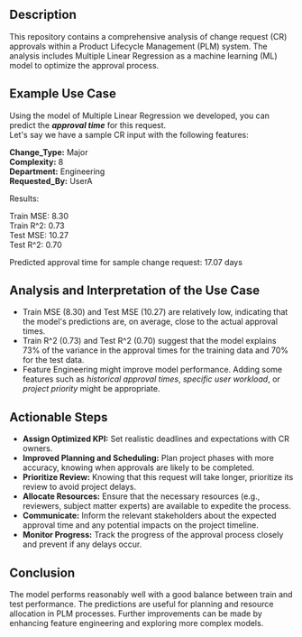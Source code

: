## Description

This repository contains a comprehensive analysis of change request (CR) approvals within a Product Lifecycle Management (PLM) system. The analysis includes Multiple Linear Regression as a machine learning (ML) model to optimize the approval process.

## Example Use Case
Using the model of Multiple Linear Regression we developed, you can predict the ***approval time*** for this request.   
Let's say we have a sample CR input with the following features:

**Change_Type:** Major  
**Complexity:** 8  
**Department:** Engineering  
**Requested_By:** UserA  

Results:  

   Train MSE: 8.30  
   Train R^2: 0.73  
   Test MSE: 10.27  
   Test R^2: 0.70  
   
   Predicted approval time for sample change request: 17.07 days  

   
    
## Analysis and Interpretation of the Use Case

+ Train MSE (8.30) and Test MSE (10.27) are relatively low, indicating that the model's predictions are, on average, close to the actual approval times.
+ Train R^2 (0.73) and Test R^2 (0.70) suggest that the model explains 73% of the variance in the approval times for the training data and 70% for the test data.
+ Feature Engineering might improve model performance. Adding some features such as *historical approval times*, *specific user workload*, or *project priority* might be appropriate.

## Actionable Steps

+ **Assign Optimized KPI:** Set realistic deadlines and expectations with CR owners.  
+ **Improved Planning and Scheduling:** Plan project phases with more accuracy, knowing when approvals are likely to be completed.  
+ **Prioritize Review:** Knowing that this request will take longer, prioritize its review to avoid project delays.  
+ **Allocate Resources:** Ensure that the necessary resources (e.g., reviewers, subject matter experts) are available to expedite the process.  
+ **Communicate:** Inform the relevant stakeholders about the expected approval time and any potential impacts on the project timeline.  
+ **Monitor Progress:** Track the progress of the approval process closely and prevent if any delays occur.  

## Conclusion
The model performs reasonably well with a good balance between train and test performance. The predictions are useful for planning and resource allocation in PLM processes. Further improvements can be made by enhancing feature engineering and exploring more complex models.
